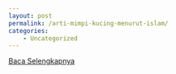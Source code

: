 ```yaml
---
layout: post
permalink: /arti-mimpi-kucing-menurut-islam/
categories:
    - Uncategorized
---
```


[Baca Selengkapnya](/10)